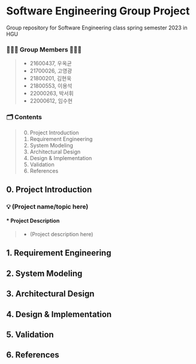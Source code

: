 # Software Engineering Group Project
Group repository for Software Engineering class spring semester 2023 in HGU

### 👨🏻‍💻 Group Members 👩🏻‍💻
> * 21600437, 우옥균
> * 21700026, 고영광
> * 21800201, 김현욱
> * 21800553, 이용석
> * 22000263, 박서휘
> * 22000612, 임수현

### 🗂️ Contents
> 0. Project Introduction
> 1. Requirement Engineering
> 2. System Modeling
> 3. Architectural Design
> 4. Design & Implementation
> 5. Validation
> 6. References

## 0. Project Introduction
### 💡 (Project name/topic here)
#### * Project Description
> - (Project description here)

## 1. Requirement Engineering

## 2. System Modeling

## 3. Architectural Design

## 4. Design & Implementation

## 5. Validation

## 6. References
